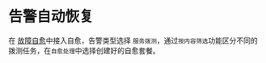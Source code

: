 # 告警自动恢复

在 [故障自愈](http://docs.bk.tencent.com/product_white_paper/fta/)中接入自愈，告警类型选择 `服务拨测`，通过`按内容筛选`功能区分不同的拨测任务，在`自愈处理`中选择创建好的自愈套餐。
